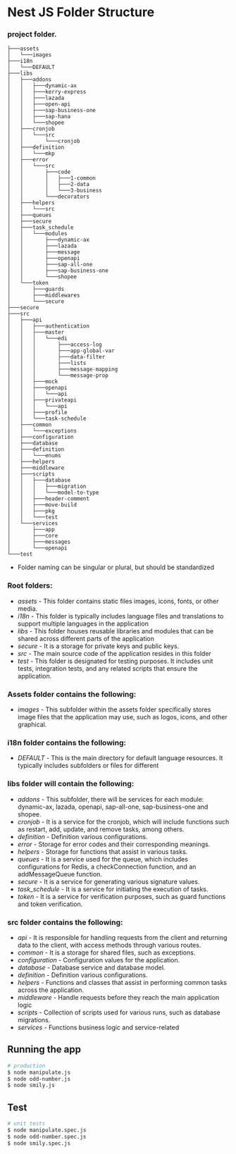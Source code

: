 
# Nest JS Folder Structure

### project folder.

```
├───assets
│   └───images
├───i18n
│   └───DEFAULT
├───libs
│   ├───addons
│   │   ├───dynamic-ax
│   │   ├───kerry-express
│   │   ├───lazada
│   │   ├───open-api
│   │   ├───sap-business-one
│   │   ├───sap-hana
│   │   └───shopee
│   ├───cronjob
│   │   └───src
│   │       └───cronjob
│   ├───definition
│   │   └───mkp
│   ├───error
│   │   └───src
│   │       ├───code
│   │       │   ├───1-common
│   │       │   ├───2-data
│   │       │   └───3-business
│   │       └───decorators
│   ├───helpers
│   │   └───src
│   ├───queues
│   ├───secure
│   ├───task_schedule
│   │   └───modules
│   │       ├───dynamic-ax
│   │       ├───lazada
│   │       ├───message
│   │       ├───openapi
│   │       ├───sap-all-one
│   │       ├───sap-business-one
│   │       └───shopee
│   └───token
│       ├───guards
│       ├───middlewares
│       └───secure
├───secure
├───src
│   ├───api
│   │   ├───authentication
│   │   ├───master
│   │   │   └───edi
│   │   │       ├───access-log
│   │   │       ├───app-global-var
│   │   │       ├───data-filter
│   │   │       ├───lists
│   │   │       ├───message-mapping
│   │   │       └───message-prop
│   │   ├───mock
│   │   ├───openapi
│   │   │   └───api
│   │   ├───privateapi
│   │   │   └───api
│   │   ├───profile
│   │   └───task-schedule
│   ├───common
│   │   └───exceptions
│   ├───configuration
│   ├───database
│   ├───definition
│   │   └───enums
│   ├───helpers
│   ├───middleware
│   ├───scripts
│   │   ├───database
│   │   │   ├───migration
│   │   │   └───model-to-type
│   │   ├───header-comment
│   │   ├───move-build
│   │   ├───pkg
│   │   └───test
│   └───services
│       ├───app
│       ├───core
│       ├───messages
│       └───openapi
└───test
```

+ Folder naming can be singular or plural, but should be standardized
### Root folders:
+ *assets* - This folder contains static files images, icons, fonts, or other media.
+ *i18n* - This folder is typically includes language files and translations to support multiple languages in the application
+ *libs* - This folder houses reusable libraries and modules that can be shared across different parts of the application
+ *secure* - It is a storage for private keys and public keys.
+ *src* - The main source code of the application resides in this folder
+ *test* - This folder is designated for testing purposes. It includes unit tests, integration tests, and any related scripts that ensure the application.

### Assets folder contains the following:
+ *images* - This subfolder within the assets folder specifically stores image files that the application may use, such as logos, icons, and other graphical.

### i18n folder contains the following:
+ *DEFAULT* - This is the main directory for default language resources. It typically includes subfolders or files for different

### libs folder will contain the following:
+ *addons* - This subfolder, there will be services for each module: dynamic-ax, lazada, openapi, sap-all-one, sap-business-one and shopee.
+ *cronjob* - It is a service for the cronjob, which will include functions such as restart, add, update, and remove tasks, among others.
+ *definition* - Definition various configurations.
+ *error* - Storage for error codes and their corresponding meanings.
+ *helpers* - Storage for functions that assist in various tasks.
+ *queues* - It is a service used for the queue, which includes configurations for Redis, a checkConnection function, and an addMessageQueue function.
+ *secure* - It is a service for generating various signature values.
+ *task_schedule* - It is a service for initiating the execution of tasks.
+ *token* - It is a service for verification purposes, such as guard functions and token verification.

### src folder contains the following:
+ *api* - It is responsible for handling requests from the client and returning data to the client, with access methods through various routes.
+ *common* - It is a storage for shared files, such as exceptions.
+ *configuration* - Configuration values for the application.
+ *database* - Database service and database model.
+ *definition* - Definition various configurations.
+ *helpers* - Functions and classes that assist in performing common tasks across the application.
+ *middleware* - Handle requests before they reach the main application logic
+ *scripts* - Collection of scripts used for various runs, such as database migrations.
+ *services* - Functions business logic and service-related 

## Running the app

```bash
# production
$ node manipulate.js
$ node odd-number.js
$ node smily.js
```

## Test

```bash
# unit tests
$ node manipulate.spec.js
$ node odd-number.spec.js
$ node smily.spec.js
```

